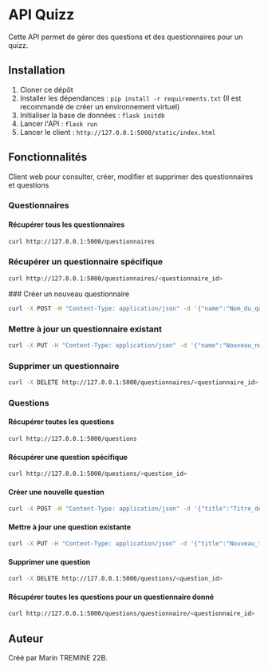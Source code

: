 # API Quizz

Cette API permet de gérer des questions et des questionnaires pour un quizz.

## Installation

1. Cloner ce dépôt
2. Installer les dépendances : `pip install -r requirements.txt` (Il est recommandé de créer un environnement virtuel)
3. Initialiser la base de données : `flask initdb`
4. Lancer l'API : `flask run`
5. Lancer le client : `http://127.0.0.1:5000/static/index.html`


## Fonctionnalités

Client web pour consulter, créer, modifier et supprimer des questionnaires et questions

### Questionnaires

#### Récupérer tous les questionnaires

```bash
curl http://127.0.0.1:5000/questionnaires
```

### Récupérer un questionnaire spécifique

```bash
curl http://127.0.0.1:5000/questionnaires/<questionnaire_id>
```

### Créer un nouveau questionnaire

```bash
curl -X POST -H "Content-Type: application/json" -d '{"name":"Nom_du_questionnaire"}' http://127.0.0.1:5000/questionnaires
```

### Mettre à jour un questionnaire existant

```bash
curl -X PUT -H "Content-Type: application/json" -d '{"name":"Nouveau_nom_du_questionnaire"}' http://127.0.0.1:5000/questionnaires/<questionnaire_id>
```

### Supprimer un questionnaire

```bash
curl -X DELETE http://127.0.0.1:5000/questionnaires/<questionnaire_id>
```
### Questions

#### Récupérer toutes les questions

```bash
curl http://127.0.0.1:5000/questions
```

#### Récupérer une question spécifique

```bash
curl http://127.0.0.1:5000/questions/<question_id>
```

#### Créer une nouvelle question

```bash
curl -X POST -H "Content-Type: application/json" -d '{"title":"Titre_de_la_question", "questionType":"Type_de_question", "questionnaire_id":"ID_du_questionnaire"}' http://127.0.0.1:5000/questions

```

#### Mettre à jour une question existante

```bash
curl -X PUT -H "Content-Type: application/json" -d '{"title":"Nouveau_titre"}' http://127.0.0.1:5000/questions/<question_id>

```

#### Supprimer une question

```bash
curl -X DELETE http://127.0.0.1:5000/questions/<question_id>
```

#### Récupérer toutes les questions pour un questionnaire donné

```bash
curl http://127.0.0.1:5000/questions/questionnaire/<questionnaire_id>
```

## Auteur

Créé par Marin TREMINE 22B.